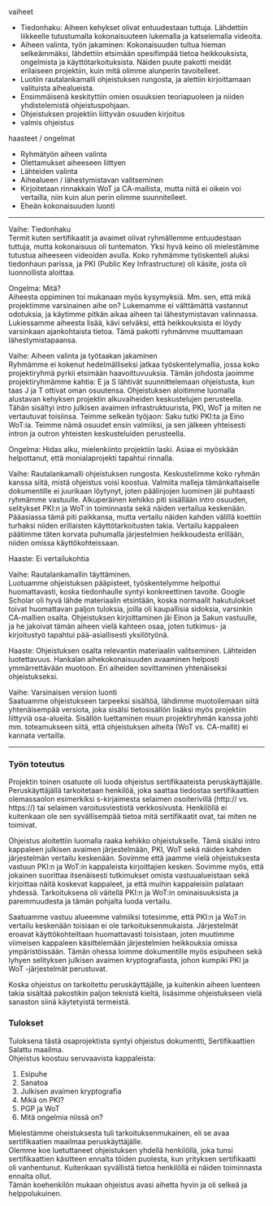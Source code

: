 vaiheet
- Tiedonhaku: Aiheen kehykset olivat entuudestaan tuttuja. Lähdettiin liikkeelle tutustumalla kokonaisuuteen lukemalla ja katselemalla videoita.
- Aiheen valinta, työn jakaminen: Kokonaisuuden tultua hieman selkeämmäksi, lähdettiin etsimään spesifimpää tietoa heikkouksista, ongelmista ja käyttötarkoituksista. Näiden puute pakotti meidät erilaiseen projektiin, kuin mitä olimme alunperin tavoitelleet.
- Luotiin rautalankamalli ohjeistuksen rungosta, ja alettiin kirjoittamaan valituista aihealueista.
- Ensimmäisenä keskityttiin omien osuuksien teoriapuoleen ja niiden yhdistelemistä ohjeistuspohjaan.
- Ohjeistuksen projektiin liittyvän osuuden kirjoitus
- valmis ohjeistus

haasteet / ongelmat
- Ryhmätyön aiheen valinta
- Olettamukset aiheeseen liittyen
- Lähteiden valinta
- Aihealueen / lähestymistavan valitseminen
- Kirjoitetaan rinnakkain WoT ja CA-mallista, mutta niitä ei oikein voi vertailla, niin kuin alun perin olimme suunnitelleet.
- Eheän kokonaisuuden luonti


--------------------------------------------------------

Vaihe: Tiedonhaku  
Termit kuten sertifikaatit ja avaimet olivat ryhmällemme entuudestaan tuttuja, mutta kokonaisuus oli tuntematon. Yksi hyvä keino oli mielestämme tutustua aiheeseen videoiden avulla. Koko ryhmämme työskenteli aluksi tiedonhaun parissa, ja PKI (Public Key Infrastructure) oli käsite, josta oli luonnollista aloittaa.

Ongelma: Mitä?  
Aiheesta oppiminen toi mukanaan myös kysymyksiä. Mm. sen, että mikä projektimme varsinainen aihe on? Lukemamme ei välttämättä vastannut odotuksia, ja käytimme pitkän aikaa aiheen tai lähestymistavan valinnassa. Lukiessamme aiheesta lisää, kävi selväksi, että heikkouksista ei löydy varsinkaan ajankohtaista tietoa. Tämä pakotti ryhmämme muuttamaan lähestymistapaansa.


Vaihe: Aiheen valinta ja työtaakan jakaminen  
Ryhmämme ei kokenut hedelmälliseksi jatkaa työskentelymallia, jossa koko projektiryhmä pyrkii etsimään haavoittuvuuksia. Tämän johdosta jaoimme projektiryhmämme kahtia: E ja S lähtivät suunnittelemaan ohjeistusta, kun taas J ja T ottivat oman osuutensa. 
Ohjeistuksen aloitimme luomalla alustavan kehyksen projektin alkuvaiheiden keskustelujen perusteella. Tähän sisältyi intro julkisen avaimen infrastruktuurista, PKI, WoT ja miten ne vertautuvat toisiinsa. Teimme selkeän työjaon: Saku tutki PKI:ta ja Eino WoT:ia. Teimme nämä osuudet ensin valmiiksi, ja sen jälkeen yhteisesti intron ja outron yhteisten keskusteluiden perusteella.

Ongelma: Hidas alku, mielenkiinto projektiin laski. Asiaa ei myöskään helpottanut, että monialaprojekti tapahtui rinnalla.

Vaihe: Rautalankamalli ohjeistuksen rungosta. 
Keskustelimme koko ryhmän kanssa siitä, mistä ohjeistus voisi koostua. Valmiita malleja tämänkaltaiselle dokumentille ei juurikaan löytynyt, joten päälinjojen luominen jäi puhtaasti ryhmämme vastuulle. Alkuperäinen kehikko piti sisällään intro osuuden, selitykset PKI:n ja WoT:in toiminnasta sekä näiden vertailua keskenään. Pääasiassa tämä piti paikkansa, mutta vertailu näiden kahden välillä koettiin turhaksi niiden erillaisten käyttötarkoitusten takia. Vertailu kappaleen päätimme täten korvata puhumalla järjestelmien heikkoudesta erillään, niiden omissa käyttökohteissaan.

Haaste: Ei vertailukohtia

Vaihe: Rautalankamallin täyttäminen.  
Luotuamme ohjeistuksen pääpisteet, työskentelymme helpottui huomattavasti, koska tiedonhaulle syntyi konkreettinen tavoite. Google Scholar oli hyvä lähde materiaalin etsintään, koska normaalit hakutulokset toivat huomattavan paljon tuloksia, joilla oli kaupallisia sidoksia, varsinkin CA-mallien osalta.
Ohjeistuksen kirjoittaminen jäi Einon ja Sakun vastuulle, ja he jakoivat tämän aiheen vielä kahteen osaa, joten tutkimus- ja kirjoitustyö tapahtui pää-asiallisesti yksilötyönä.

Haaste: Ohjeistuksen osalta relevantin materiaalin valitseminen. Lähteiden luotettavuus. Hankalan aihekokonaisuuden avaaminen helposti ymmärrettävään muotoon. Eri aiheiden sovittaminen yhtenäiseksi ohjeistukseksi.


Vaihe: Varsinaisen version luonti  
Saatuamme ohjeistukseen tarpeeksi sisältöä, lähdimme muotoilemaan siitä yhtenäisempää versiota, joka sisälsi tietosisällön lisäksi myös projektiin liittyviä osa-alueita. Sisällön luettaminen muun projektiryhmän kanssa johti mm. toteamukseen siitä, että ohjeistuksen aiheita (WoT vs. CA-mallit) ei kannata vertailla.

------------------------------------------------------------------------

### Työn toteutus ###

Projektin toinen osatuote oli luoda ohjeistus sertifikaateista peruskäyttäjälle. Peruskäyttäjällä tarkoitetaan henkilöä, joka saattaa tiedostaa sertifikaattien olemassaolon esimerkiksi s-kirjaimesta selaimen osoiterivillä (http:// vs. https://) tai selaimen varoitusviestistä verkkosivusta. Henkilöllä ei kuitenkaan ole sen syvällisempää tietoa mitä sertifikaatit ovat, tai miten ne toimivat.

Ohjeistus aloitettiin luomalla raaka kehikko ohjeistukselle. Tämä sisälsi intro kappaleen julkisen avaimen järjestelmään, PKI, WoT sekä näiden kahden järjestelmän vertailu keskenään. Sovimme että jaamme vielä ohjeistuksesta vastuun PKI:n ja WoT:in kappaleista kirjoittajien kesken. Sovimme myös, että jokainen suorittaa itsenäisesti tutkimukset omista vastuualueistaan sekä kirjoittaa näitä koskevat kappaleet, ja että muihin kappaleisiin palataan yhdessä. Tarkoituksena oli väitellä PKI:n ja WoT:in ominaisuuksista ja paremmuudesta ja tämän pohjalta luoda vertailu. 

Saatuamme vastuu alueemme valmiiksi totesimme, että PKI:n ja WoT:in vertailu keskenään toisiaan ei ole tarkoituksenmukaista. Järjestelmät eroavat käyttökohteiltaan huomattavasti toisistaan, joten muutimme viimeisen kappaleen käsittelemään järjestelmien heikkouksia omissa ympäristöissään.
Tämän ohessa loimme dokumentille myös esipuheen sekä lyhyen selityksen julkisen avaimen kryptografiasta, johon kumpiki PKI ja WoT -järjestelmät perustuvat.

Koska ohjeistus on tarkoitettu peruskäyttäjälle, ja kuitenkin aiheen luenteen takia sisältää pakostikin paljon teknistä kieltä, lisäsimme ohjeistukseen vielä sanaston siinä käytetyistä termeistä.

### Tulokset ###

Tuloksena tästä osaprojektista syntyi ohjeistus dokumentti, Sertifikaattien Salattu maailma.  
Ohjeistus koostuu seruvaavista kappaleista:

1. Esipuhe
2. Sanatoa
3. Julkisen avaimen kryptografia
4. Mikä on PKI?
5. PGP ja WoT
6. Mitä ongelmia niissä on?

Mielestämme oheistuksesta tuli tarkoituksenmukainen, eli se avaa sertifikaatien maailmaa peruskäyttäjälle.  
Olemme koe luetuttaneet ohjeistuksen yhdellä henkilöllä, joka tunsi sertifikaattien käsitteen ennalta töiden puolesta, kun yrityksen sertifikaatti oli vanhentunut. Kuitenkaan syvällistä tietoa henkilöllä ei näiden toiminnasta ennalta ollut.  
Tämän koehenkilön mukaan ohjeistus avasi aihetta hyvin ja oli selkeä ja helppolukuinen.
